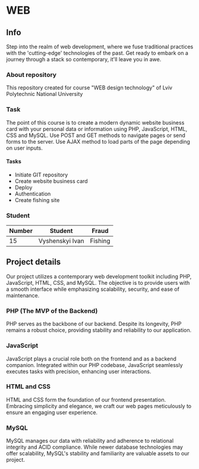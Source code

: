 # WEB

## Info
Step into the realm of web development, where we fuse traditional practices with the 'cutting-edge' technologies of the past. Get ready to embark on a journey through a stack so contemporary, it'll leave you in awe.

### About repository
This repository created for course "WEB design technology" of Lviv Polytechnic National University

### Task
The point of this course is to create a modern dynamic website business card with your personal data or information using PHP, JavaScript, HTML, CSS and MySQL. Use POST and GET methods to navigate pages or send forms to the server. Use AJAX method to load parts of the page depending on user inputs.

#### Tasks
- Initiate GIT repository
- Create website business card
- Deploy 
- Authentication
- Create fishing site

### Student
| Number | Student | Fraud |
| ------ | ------- | ----- |
| 15 | Vyshenskyi Ivan | Fishing |

## Project details
Our project utilizes a contemporary web development toolkit including PHP, JavaScript, HTML, CSS, and MySQL. The objective is to provide users with a smooth interface while emphasizing scalability, security, and ease of maintenance.

### PHP (The MVP of the Backend)
PHP serves as the backbone of our backend. Despite its longevity, PHP remains a robust choice, providing stability and reliability to our application.

### JavaScript
JavaScript plays a crucial role both on the frontend and as a backend companion. Integrated within our PHP codebase, JavaScript seamlessly executes tasks with precision, enhancing user interactions.

### HTML and CSS
HTML and CSS form the foundation of our frontend presentation. Embracing simplicity and elegance, we craft our web pages meticulously to ensure an engaging user experience.

### MySQL
MySQL manages our data with reliability and adherence to relational integrity and ACID compliance. While newer database technologies may offer scalability, MySQL's stability and familiarity are valuable assets to our project.
